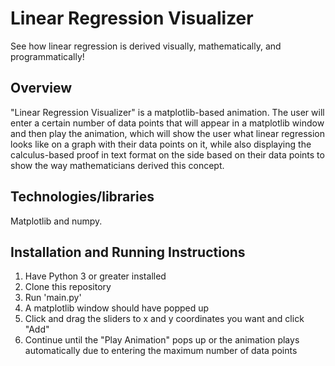 # Linear Regression Visualizer
See how linear regression is derived visually, mathematically, and programmatically!

## __Overview__
"Linear Regression Visualizer" is a matplotlib-based animation. The user will enter a certain number of data points that will appear in a matplotlib window and then play the animation, which will show the user what linear regression looks like on a graph with their data points on it, while also displaying the calculus-based proof in text format on the side based on their data points to show the way mathematicians derived this concept.

## __Technologies/libraries__
Matplotlib and numpy. 

## __Installation and Running Instructions__
1. Have Python 3 or greater installed
2. Clone this repository
3. Run 'main.py'
4. A matplotlib window should have popped up
5. Click and drag the sliders to x and y coordinates you want and click "Add"
6. Continue until the "Play Animation" pops up or the animation plays automatically due to entering the maximum number of data points
